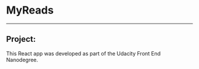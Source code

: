 # MyReads
---

## Project:

This React app was developed as part of the Udacity Front End Nanodegree.